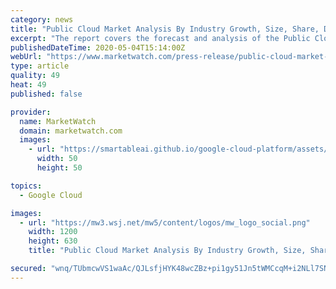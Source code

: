 ```yaml
---
category: news
title: "Public Cloud Market Analysis By Industry Growth, Size, Share, Demand, Trends and Research Report"
excerpt: "The report covers the forecast and analysis of the Public Cloud Market on a global and regional level. The study"
publishedDateTime: 2020-05-04T15:14:00Z
webUrl: "https://www.marketwatch.com/press-release/public-cloud-market-analysis-by-industry-growth-size-share-demand-trends-and-research-report-2020-05-04"
type: article
quality: 49
heat: 49
published: false

provider:
  name: MarketWatch
  domain: marketwatch.com
  images:
    - url: "https://smartableai.github.io/google-cloud-platform/assets/images/organizations/marketwatch.com-50x50.jpg"
      width: 50
      height: 50

topics:
  - Google Cloud

images:
  - url: "https://mw3.wsj.net/mw5/content/logos/mw_logo_social.png"
    width: 1200
    height: 630
    title: "Public Cloud Market Analysis By Industry Growth, Size, Share, Demand, Trends and Research Report"

secured: "wnq/TUbmcwVS1waAc/QJLsfjHYK48wcZBz+pi1gy51Jn5tWMCcqM+i2NLl7SN9LjuDxl8+5IW7cNywkUDhUsMgXLbIAx7q36loZRFCfZTBHDszYFZ1bP/ZLwlm9mH05q51AespuUOCs7g7jA/Sz6XIUpyyH22YJxvH/UBa72rFobd6k2GUAunBAOC80f1+VIMkA+j27V6Alvn7GJvX/BfoXD5e91I0/hieiSEQIt6E4wnTSzLRPWLHLLIvHp/m/n6D6rV/WHvGAZNGKPvGd10ecBrUg2v6/GbitCe+vgwB6zuqTeaSlJnQMTvRwbh4UM;c/BklcgCWaEP9taO9OepbA=="
---
```


